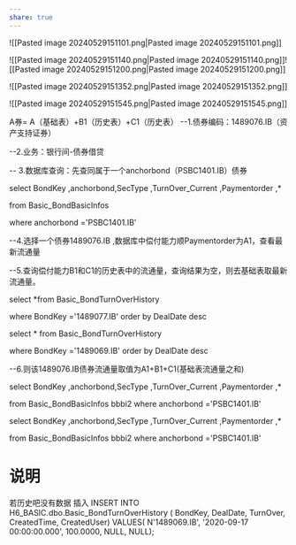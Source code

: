 ```yaml
---
share: true
---
```












![[Pasted image 20240529151101.png|Pasted image 20240529151101.png]]




![[Pasted image 20240529151140.png|Pasted image 20240529151140.png]]![[Pasted image 20240529151200.png|Pasted image 20240529151200.png]]


![[Pasted image 20240529151352.png|Pasted image 20240529151352.png]]

![[Pasted image 20240529151545.png|Pasted image 20240529151545.png]]

A券= A（基础表）+B1（历史表）+C1（历史表）
--1.债券编码：1489076.IB（资产支持证券）

--2.业务：银行间-债券借贷

-- 3.数据库查询：先查同属于一个anchorbond（PSBC1401.IB）债券

select BondKey ,anchorbond,SecType ,TurnOver_Current ,Paymentorder ,*

from Basic_BondBasicInfos

where anchorbond ='PSBC1401.IB'

  

--4.选择一个债券1489076.IB ,数据库中偿付能力顺Paymentorder为A1，查看最新流通量

--5.查询偿付能力B1和C1的历史表中的流通量，查询结果为空，则去基础表取最新流通量。

select *from Basic_BondTurnOverHistory

where BondKey ='1489077.IB' order by DealDate desc

  

select * from Basic_BondTurnOverHistory

where BondKey ='1489069.IB' order by DealDate desc

--6.则该1489076.IB债券流通量取值为A1+B1+C1(基础表流通量之和)

select BondKey ,anchorbond,SecType ,TurnOver_Current ,Paymentorder ,*

from Basic_BondBasicInfos bbbi2 where anchorbond ='PSBC1401.IB'

select BondKey ,anchorbond,SecType ,TurnOver_Current ,Paymentorder ,*

from Basic_BondBasicInfos bbbi2 where anchorbond ='PSBC1401.IB'





# 说明
若历史吧没有数据   插入
INSERT INTO H6_BASIC.dbo.Basic_BondTurnOverHistory
( BondKey, DealDate, TurnOver, CreatedTime, CreatedUser)
VALUES( N'1489069.IB', '2020-09-17 00:00:00.000', 100.0000, NULL, NULL);